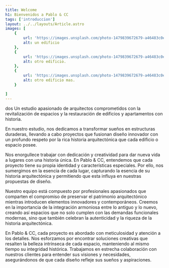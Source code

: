 ```yaml
---
title: Welcome
h1: Bienvenidos a Pablo & CC
tags: ['introduccion']
layout: ../../layouts/Article.astro
images: [
    {
        url: 'https://images.unsplash.com/photo-1479839672679-a46483c0e7c8',
        alt: un edificio
    },
    {
        url: 'https://images.unsplash.com/photo-1479839672679-a46483c0e7c8',
        alt: otro edificio.
    },
    {
        url: 'https://images.unsplash.com/photo-1479839672679-a46483c0e7c8',
        alt: otro edificio mas.
    }

]
---
```

dos
Un estudio apasionado de arquitectos comprometidos con la revitalización de espacios y la restauración de edificios y apartamentos con historia.

En nuestro estudio, nos dedicamos a transformar sueños en estructuras duraderas, llevando a cabo proyectos que fusionan diseño innovador con un profundo respeto por la rica historia arquitectónica que cada edificio o espacio posee.

Nos enorgullece trabajar con dedicación y creatividad para dar nueva vida a lugares con una historia única. En Pablo & CC, entendemos que cada proyecto tiene su propia identidad y características especiales. Por ello, nos sumergimos en la esencia de cada lugar, capturando la esencia de su historia arquitectónica y permitiendo que esta influya en nuestras propuestas de diseño.

Nuestro equipo está compuesto por profesionales apasionados que comparten el compromiso de preservar el patrimonio arquitectónico mientras introducen elementos innovadores y contemporáneos. Creemos en la importancia de la integración armoniosa entre lo antiguo y lo nuevo, creando así espacios que no solo cumplen con las demandas funcionales modernas, sino que también celebran la autenticidad y la riqueza de la historia arquitectónica.

En Pablo & CC, cada proyecto es abordado con meticulosidad y atención a los detalles. Nos esforzamos por encontrar soluciones creativas que resalten la belleza intrínseca de cada espacio, manteniendo al mismo tiempo su integridad histórica. Trabajamos en estrecha colaboración con nuestros clientes para entender sus visiones y necesidades, asegurándonos de que cada diseño refleje sus sueños y aspiraciones.